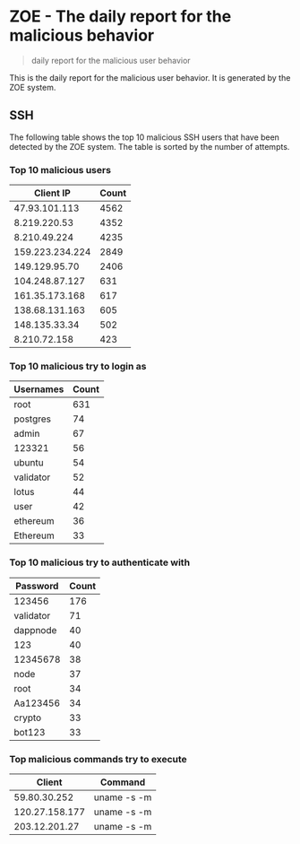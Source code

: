 # ZOE - The daily report for the malicious behavior

> daily report for the malicious user behavior

This is the daily report for the malicious user behavior. It is generated by the ZOE system.

## SSH

The following table shows the top 10 malicious SSH users that have been detected by the ZOE
system. The table is sorted by the number of attempts.

### Top 10 malicious users

| Client IP | Count    |
|-----------|----------|
| 47.93.101.113 | 4562 |
| 8.219.220.53 | 4352 |
| 8.210.49.224 | 4235 |
| 159.223.234.224 | 2849 |
| 149.129.95.70 | 2406 |
| 104.248.87.127 | 631 |
| 161.35.173.168 | 617 |
| 138.68.131.163 | 605 |
| 148.135.33.34 | 502 |
| 8.210.72.158 | 423 |

### Top 10 malicious try to login as

| Usernames | Count    |
|-----------|----------|
| root | 631 |
| postgres | 74 |
| admin | 67 |
| 123321 | 56 |
| ubuntu | 54 |
| validator | 52 |
| lotus | 44 |
| user | 42 |
| ethereum | 36 |
| Ethereum | 33 |

### Top 10 malicious try to authenticate with

| Password | Count    |
|-----------|----------|
| 123456 | 176 |
| validator | 71 |
| dappnode | 40 |
| 123 | 40 |
| 12345678 | 38 |
| node | 37 |
| root | 34 |
| Aa123456 | 34 |
| crypto | 33 |
| bot123 | 33 |

### Top malicious commands try to execute

| Client | Command |
|--------|---------|
| 59.80.30.252 | uname -s -m |
| 120.27.158.177 | uname -s -m |
| 203.12.201.27 | uname -s -m |

